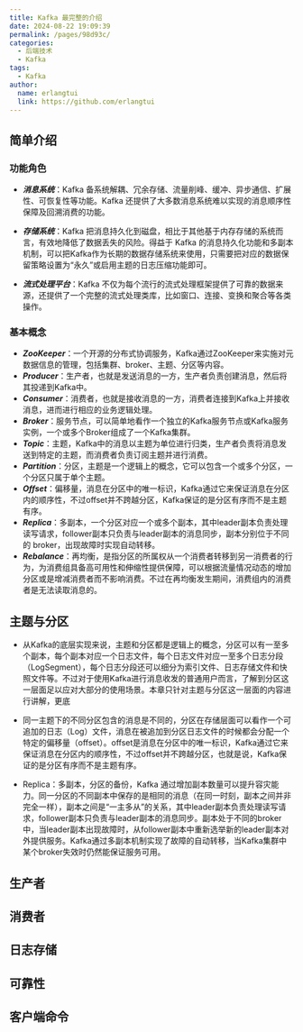 ```yaml
---
title: Kafka 最完整的介绍
date: 2024-08-22 19:09:39
permalink: /pages/98d93c/
categories:
  - 后端技术
  - Kafka
tags:
  - Kafka
author: 
  name: erlangtui
  link: https://github.com/erlangtui
---
```


## 简单介绍
### 功能角色
* ***消息系统***：Kafka 备系统解耦、冗余存储、流量削峰、缓冲、异步通信、扩展性、可恢复性等功能。Kafka 还提供了大多数消息系统难以实现的消息顺序性保障及回溯消费的功能。

* ***存储系统***：Kafka 把消息持久化到磁盘，相比于其他基于内存存储的系统而言，有效地降低了数据丢失的风险。得益于 Kafka 的消息持久化功能和多副本机制，可以把Kafka作为长期的数据存储系统来使用，只需要把对应的数据保留策略设置为“永久”或启用主题的日志压缩功能即可。

* ***流式处理平台***：Kafka 不仅为每个流行的流式处理框架提供了可靠的数据来源，还提供了一个完整的流式处理类库，比如窗口、连接、变换和聚合等各类操作。

### 基本概念
* ***ZooKeeper***：一个开源的分布式协调服务，Kafka通过ZooKeeper来实施对元数据信息的管理，包括集群、broker、主题、分区等内容。
* ***Producer***：生产者，也就是发送消息的一方，生产者负责创建消息，然后将其投递到Kafka中。
* ***Consumer***：消费者，也就是接收消息的一方，消费者连接到Kafka上并接收消息，进而进行相应的业务逻辑处理。
* ***Broker***：服务节点，可以简单地看作一个独立的Kafka服务节点或Kafka服务实例，一个或多个Broker组成了一个Kafka集群。
* ***Topic***：主题，Kafka中的消息以主题为单位进行归类，生产者负责将消息发送到特定的主题，而消费者负责订阅主题并进行消费。
* ***Partition***：分区，主题是一个逻辑上的概念，它可以包含一个或多个分区，一个分区只属于单个主题。
* ***Offset***：偏移量，消息在分区中的唯一标识，Kafka通过它来保证消息在分区内的顺序性，不过offset并不跨越分区，Kafka保证的是分区有序而不是主题有序。
* ***Replica***：多副本，一个分区对应一个或多个副本，其中leader副本负责处理读写请求，follower副本只负责与leader副本的消息同步，副本分别位于不同的 broker，出现故障时实现自动转移。
* ***Rebalance***：再均衡，是指分区的所属权从一个消费者转移到另一消费者的行为，为消费组具备高可用性和伸缩性提供保障，可以根据流量情况动态的增加分区或是增减消费者而不影响消费。不过在再均衡发生期间，消费组内的消费者是无法读取消息的。

## 主题与分区

* 从Kafka的底层实现来说，主题和分区都是逻辑上的概念，分区可以有一至多个副本，每个副本对应一个日志文件，每个日志文件对应一至多个日志分段（LogSegment），每个日志分段还可以细分为索引文件、日志存储文件和快照文件等。不过对于使用Kafka进行消息收发的普通用户而言，了解到分区这一层面足以应对大部分的使用场景。本章只针对主题与分区这一层面的内容进行讲解，更底


* 同一主题下的不同分区包含的消息是不同的，分区在存储层面可以看作一个可追加的日志（Log）文件，消息在被追加到分区日志文件的时候都会分配一个特定的偏移量（offset）。offset是消息在分区中的唯一标识，Kafka通过它来保证消息在分区内的顺序性，不过offset并不跨越分区，也就是说，Kafka保证的是分区有序而不是主题有序。


* Replica：多副本，分区的备份，Kafka 通过增加副本数量可以提升容灾能力。同一分区的不同副本中保存的是相同的消息（在同一时刻，副本之间并非完全一样），副本之间是“一主多从”的关系，其中leader副本负责处理读写请求，follower副本只负责与leader副本的消息同步。副本处于不同的broker中，当leader副本出现故障时，从follower副本中重新选举新的leader副本对外提供服务。Kafka通过多副本机制实现了故障的自动转移，当Kafka集群中某个broker失效时仍然能保证服务可用。


## 生产者

## 消费者

## 日志存储

## 可靠性

## 客户端命令
